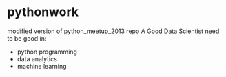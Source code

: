 # pythonwork
modified version of python_meetup_2013 repo
A Good Data Scientist need to be good in:
 - python programming
 - data analytics
 - machine learning

